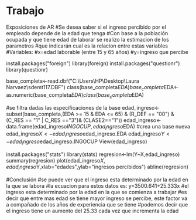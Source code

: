 # Trabajo
Exposiciones de AR
#Se desea saber si el ingreso percibido por el empleado depende de la edad que tenga
#Con base a la población ocupada y que tiene edad de laborar se realizo la estimacion de los parametros
#que indicarán cual es la relacion entre estas variables
#Variables:
#x=edad laborable (entre 15 y 65 años)
#y=ingreso que percibe

install.packages("foreign")
library(foreign)
install.packages("questionr")
library(questionr) 

base_completa<-read.dbf("C:\\Users\\HP\\Desktop\\Laura Narvaez\\sdemt117.DBF")
class(base_completa$EDA)
base_completa$EDA<-as.numeric(base_completa$EDA)
class(base_completa$EDA)

#se filtra dadas las especificaciones de la base
edad_ingreso<-subset(base_completa,(EDA >= 15 & EDA <= 65) & (R_DEF == "00") & (C_RES == "1" | C_RES =="3")& (CLASE2=="1"))
edad_ingreso<-data.frame(edad_ingreso$INGOCUP,edad_ingreso$EDA) #crea una base nueva
edad_ingreso$X<-edad_ingreso$edad_ingreso.EDA
edad_ingreso$Y<-edad_ingreso$edad_ingreso.INGOCUP
View(edad_ingreso)

install.packages("stats")
library(stats)
regresion<-lm(Y~X,edad_ingreso)
summary(regresion)
plot(edad_ingreso$X,edad_ingreso$Y,xlab="edades",ylab="ingresos percibidos")
abline(regresion)

#Conclusión
#se puede ver que el ingreso esta determinado por la edad en la que se labora 
#la ecuacion para estos datos es: y=3500.641+25.333x
#el ingreso esta determinado por la edad en la que se comienza a trabajar 
#es decir que entre mas edad se tiene mayor ingreso se percibe, este factor va a compañado de los años de experiencia que se tiene
#podemos decir que el ingreso tiene un aumento del 25.33 cada vez que incrementa la edad
